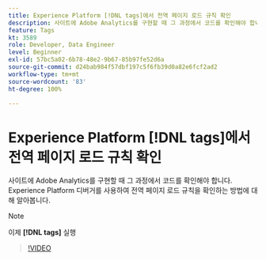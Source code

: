 ```yaml
---
title: Experience Platform [!DNL tags]에서 전역 페이지 로드 규칙 확인
description: 사이트에 Adobe Analytics를 구현할 때 그 과정에서 코드를 확인해야 합니다. Experience Platform 디버거를 사용하여 전역 페이지 로드 규칙을 확인하는 방법에 대해 알아봅니다.
feature: Tags
kt: 3589
role: Developer, Data Engineer
level: Beginner
exl-id: 57bc5a02-6b78-48e2-9b67-85b97fe52d6a
source-git-commit: d24bab984f57dbf197c5f6fb39d0a82e6fcf2ad2
workflow-type: tm+mt
source-wordcount: '83'
ht-degree: 100%

---
```


# Experience Platform [!DNL tags]에서 전역 페이지 로드 규칙 확인

사이트에 Adobe Analytics를 구현할 때 그 과정에서 코드를 확인해야 합니다. Experience Platform 디버거를 사용하여 전역 페이지 로드 규칙을 확인하는 방법에 대해 알아봅니다.

>[!NOTE]
>
> 이제 **[!DNL tags]** 실행

>[!VIDEO](https://video.tv.adobe.com/v/28776/?quality=12&learn=on)
